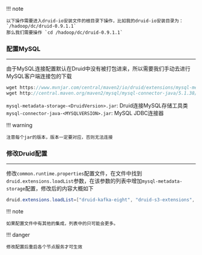 !!! note

    以下操作需要进入druid-io安装文件的根目录下操作，比如我的druid-io安装目录为： `/hadoop/dc/druid-0.9.1.1`
    那么我们需要操作 `cd /hadoop/dc/druid-0.9.1.1`

### 配置MySQL

---

由于MySQL连接配置默认在Druid中没有被打包进来，所以需要我们手动去进行MySQL客户端连接包的下载

```java
wget https://www.mvnjar.com/central/maven2/io/druid/extensions/mysql-metadata-storage/0.9.1/mysql-metadata-storage-0.9.1.jar
wget http://central.maven.org/maven2/mysql/mysql-connector-java/5.1.38/mysql-connector-java-5.1.38.jar
```

`mysql-metadata-storage-<DruidVersion>.jar`: Druid连接MySQL存储工具类
`mysql-connector-java-<MYSQLVERSION>.jar`: MySQL JDBC连接器

!!! warning

    注意每个jar的版本，版本一定要对应，否则无法连接

### 修改Druid配置

---

修改`common.runtime.properties`配置文件，在文件中找到`druid.extensions.loadList`参数，在该参数的列表中增加`mysql-metadata-storage`配置，修改后的内容大概如下

```java
druid.extensions.loadList=["druid-kafka-eight", "druid-s3-extensions", "druid-histogram", "druid-datasketches", "druid-lookups-cached-global", "mysql-metadata-storage"]
```

!!! note

    如果配置文件中有其他的集成，列表中的只可能会更多。

!!! danger

    修改配置后重启各个节点服务才可生效
